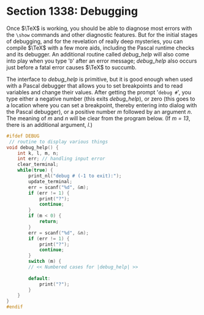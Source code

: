 # Section 1338: Debugging

Once $\TeX$ is working, you should be able to diagnose most errors with the `\show` commands and other diagnostic features.
But for the initial stages of debugging, and for the revelation of really deep mysteries, you can compile $\TeX$ with a few more aids, including the Pascal runtime checks and its debugger.
An additional routine called *debug_help* will also come into play when you type '`D`' after an error message;
*debug_help* also occurs just before a fatal error causes $\TeX$ to succumb.

The interface to *debug_help* is primitive, but it is good enough when used with a Pascal debugger that allows you to set breakpoints and to read variables and change their values.
After getting the prompt '`debug #`', you type either a negative number (this exits *debug_help*), or zero (this goes to a location where you can set a breakpoint, thereby entering into dialog with the Pascal debugger), or a positive number *m* followed by an argument *n*.
The meaning of *m* and *n* will be clear from the program below.
(If *m = 13*, there is an additional argument, *l*.)

```c << Last-minute procedures >>+=
#ifdef DEBUG
 // routine to display various things
void debug_help() {
    int k, l, m, n;
    int err; // handling input error
    clear_terminal;
    while(true) {
        print_nl("debug # (-1 to exit):");
        update_terminal;
        err = scanf("%d", &m);
        if (err != 1) {
            print("?");
            continue;
        }
        if (m < 0) {
            return;
        }
        err = scanf("%d", &n);
        if (err != 1) {
            print("?");
            continue;
        }
        switch (m) {
        // << Numbered cases for |debug_help| >>
        
        default:
            print("?");
        }
    }
}
#endif
```
